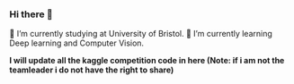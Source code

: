 ### Hi there 👋



🔭 I’m currently studying at University of Bristol.
🌱 I’m currently learning Deep learning and Computer Vision.



**I will update all the kaggle competition code in here (Note: if i am not the teamleader i do not have the right to share)**

